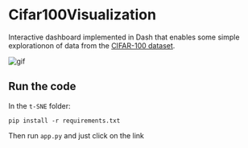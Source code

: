 # Cifar100Visualization
Interactive dashboard implemented in Dash that enables some simple explorationon of data from the [CIFAR-100 dataset](https://www.cs.toronto.edu/~kriz/cifar.html).

![gif](https://github.com/fbizza/Cifar100Visualization/assets/109001290/97269ef6-0849-457c-9258-4833135c0bc7)


## Run the code
In the `t-SNE` folder: 
```
pip install -r requirements.txt
```
Then run `app.py` and just click on the link 
